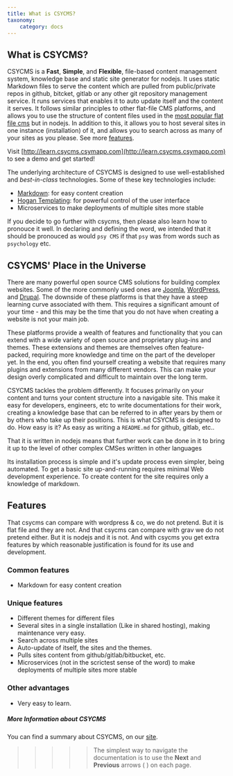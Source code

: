 ```yaml
---
title: What is CSYCMS?
taxonomy:
    category: docs
---
```


## What is CSYCMS?

CSYCMS is a **Fast**, **Simple**, and **Flexible**, file-based content management system, knowledge base and static site generator for nodejs. It uses static Markdown files to serve the content which are pulled from public/private repos in github, bitcket, gitlab or any other git repository management service. It runs services that enables it to auto update itself and the content it serves. It follows similar principles to other flat-file CMS platforms, and allows you to use the structure of content files used in the [most popular flat file cms](https://getgrav.org) but in nodejs. In addition to this, it allows you to host several sites in one instance (installation) of it, and allows you to search across as many of your sites as you please. See more [features](#features).

Visit [http://learn.csycms.csymapp.com](http://learn.csycms.csymapp.com) to see a demo and get started!

The underlying architecture of CSYCMS is designed to use well-established and _best-in-class_ technologies. Some of these key technologies include:

* [Markdown](http://en.wikipedia.org/wiki/Markdown): for easy content creation
* [Hogan Templating](http://twitter.github.io/hogan.js/): for powerful control of the user interface
* Microservices to make deployments of multiple sites more stable

If you decide to go further with csycms, then please also learn how to pronouce it well. In declaring and defining the word, we intended that it should be pronouced as would `psy CMS` if that `psy` was  from words such as `psychology` etc.

## CSYCMS' Place in the Universe

There are many powerful open source CMS solutions for building complex websites.  Some of the more commonly used ones are [Joomla](http://joomla.org), [WordPress](http://wordpress.org), and [Drupal](http://drupal.org). The downside of these platforms is that they have a steep learning curve associated with them. This requires a significant amount of your time - and this may be the time that you do not have when creating a website is not your main job.

These platforms provide a wealth of features and functionality that you can extend with a wide variety of open source and proprietary plug-ins and themes.  These extensions and themes are themselves often feature-packed, requiring more knowledge and time on the part of the developer yet. In the end, you often find yourself creating a website that requires many plugins and extensions from many different vendors. This can make your design overly complicated and difficult to maintain over the long term.

CSYCMS tackles the problem differently.  It focuses primarily on your content and turns your content structure into a navigable site. This make it easy for developers, engineers, etc to write documentations for their work, creating a knowledge base that can be referred to in after years by them or by others who take up their positions. This is what CSYCMS is designed to do. How easy is it? As easy as writing a `README.md` for github, gitlab, etc..

That it is written in nodejs means that further work can be done in it to bring it up to the level of other complex CMSes written in other languages

Its installation process is simple and it's update process even simpler, being automated. To get a basic site up-and-running requires minimal Web development experience. To create content for the site requires only a knowledge of markdown.

## Features

That csycms can compare with wordpress & co, we do not pretend. But it is flat file and they are not. And that csycms can compare with grav we do not pretend either. But it is nodejs and it is not. And with csycms you get extra features by which reasonable justification is found for its use and development.
### Common features
- Markdown for easy content creation

### Unique features
- Different themes for different files
- Several sites in a single installation (Like in shared hosting), making maintenance very easy.
- Search across multiple sites
- Auto-update of itself, the sites and the themes.
- Pulls sites content from github/gitlab/bitbucket, etc.
- Microservices (not in the scrictest sense of the word) to make deployments of multiple sites more stable

### Other advantages
- Very easy to learn.

##### More Information about CSYCMS

You can find a summary about CSYCMS, on our [site](https://csycms.csymapp.com).

>>>>>  The simplest way to navigate the documentation is to use the **Next** and **Previous** arrows (<i class="fa fa-chevron-left"></i> <i class="fa fa-chevron-right"></i>) on each page.